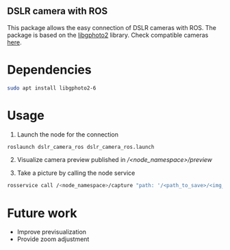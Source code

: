 ## DSLR camera with ROS
This package allows the easy connection of DSLR cameras with ROS. The package is based on the [libgphoto2](http://www.gphoto.org/) library. Check compatible cameras [here](http://www.gphoto.org/doc/remote/).

# Dependencies
```bash
sudo apt install libgphoto2-6
```

# Usage
1. Launch the node for the connection
```bash
roslaunch dslr_camera_ros dslr_camera_ros.launch
```

2. Visualize camera preview published in _/<node_namespace>/preview_

3. Take a picture by calling the node service
```bash
rosservice call /<node_namespace>/capture "path: '/<path_to_save>/<img_name>.jpg'"
```

# Future work
- Improve previsualization
- Provide zoom adjustment

